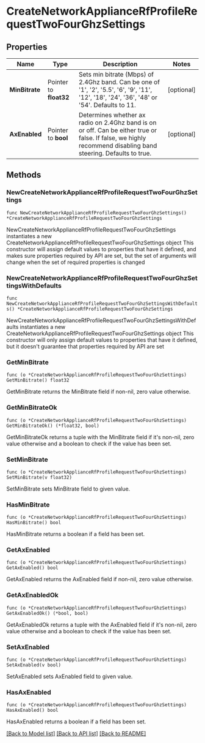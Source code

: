 # CreateNetworkApplianceRfProfileRequestTwoFourGhzSettings

## Properties

Name | Type | Description | Notes
------------ | ------------- | ------------- | -------------
**MinBitrate** | Pointer to **float32** | Sets min bitrate (Mbps) of 2.4Ghz band. Can be one of &#39;1&#39;, &#39;2&#39;, &#39;5.5&#39;, &#39;6&#39;, &#39;9&#39;, &#39;11&#39;, &#39;12&#39;, &#39;18&#39;, &#39;24&#39;, &#39;36&#39;, &#39;48&#39; or &#39;54&#39;. Defaults to 11. | [optional] 
**AxEnabled** | Pointer to **bool** | Determines whether ax radio on 2.4Ghz band is on or off. Can be either true or false. If false, we highly recommend disabling band steering. Defaults to true. | [optional] 

## Methods

### NewCreateNetworkApplianceRfProfileRequestTwoFourGhzSettings

`func NewCreateNetworkApplianceRfProfileRequestTwoFourGhzSettings() *CreateNetworkApplianceRfProfileRequestTwoFourGhzSettings`

NewCreateNetworkApplianceRfProfileRequestTwoFourGhzSettings instantiates a new CreateNetworkApplianceRfProfileRequestTwoFourGhzSettings object
This constructor will assign default values to properties that have it defined,
and makes sure properties required by API are set, but the set of arguments
will change when the set of required properties is changed

### NewCreateNetworkApplianceRfProfileRequestTwoFourGhzSettingsWithDefaults

`func NewCreateNetworkApplianceRfProfileRequestTwoFourGhzSettingsWithDefaults() *CreateNetworkApplianceRfProfileRequestTwoFourGhzSettings`

NewCreateNetworkApplianceRfProfileRequestTwoFourGhzSettingsWithDefaults instantiates a new CreateNetworkApplianceRfProfileRequestTwoFourGhzSettings object
This constructor will only assign default values to properties that have it defined,
but it doesn't guarantee that properties required by API are set

### GetMinBitrate

`func (o *CreateNetworkApplianceRfProfileRequestTwoFourGhzSettings) GetMinBitrate() float32`

GetMinBitrate returns the MinBitrate field if non-nil, zero value otherwise.

### GetMinBitrateOk

`func (o *CreateNetworkApplianceRfProfileRequestTwoFourGhzSettings) GetMinBitrateOk() (*float32, bool)`

GetMinBitrateOk returns a tuple with the MinBitrate field if it's non-nil, zero value otherwise
and a boolean to check if the value has been set.

### SetMinBitrate

`func (o *CreateNetworkApplianceRfProfileRequestTwoFourGhzSettings) SetMinBitrate(v float32)`

SetMinBitrate sets MinBitrate field to given value.

### HasMinBitrate

`func (o *CreateNetworkApplianceRfProfileRequestTwoFourGhzSettings) HasMinBitrate() bool`

HasMinBitrate returns a boolean if a field has been set.

### GetAxEnabled

`func (o *CreateNetworkApplianceRfProfileRequestTwoFourGhzSettings) GetAxEnabled() bool`

GetAxEnabled returns the AxEnabled field if non-nil, zero value otherwise.

### GetAxEnabledOk

`func (o *CreateNetworkApplianceRfProfileRequestTwoFourGhzSettings) GetAxEnabledOk() (*bool, bool)`

GetAxEnabledOk returns a tuple with the AxEnabled field if it's non-nil, zero value otherwise
and a boolean to check if the value has been set.

### SetAxEnabled

`func (o *CreateNetworkApplianceRfProfileRequestTwoFourGhzSettings) SetAxEnabled(v bool)`

SetAxEnabled sets AxEnabled field to given value.

### HasAxEnabled

`func (o *CreateNetworkApplianceRfProfileRequestTwoFourGhzSettings) HasAxEnabled() bool`

HasAxEnabled returns a boolean if a field has been set.


[[Back to Model list]](../README.md#documentation-for-models) [[Back to API list]](../README.md#documentation-for-api-endpoints) [[Back to README]](../README.md)


